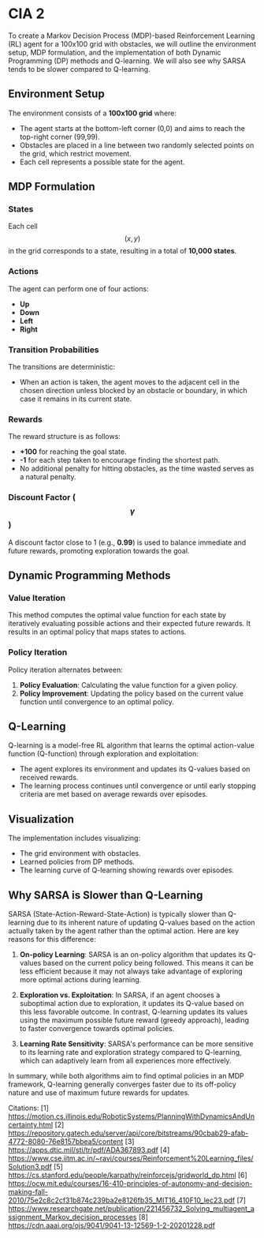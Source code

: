 # CIA 2
To create a Markov Decision Process (MDP)-based Reinforcement Learning (RL) agent for a 100x100 grid with obstacles, we will outline the environment setup, MDP formulation, and the implementation of both Dynamic Programming (DP) methods and Q-learning. We will also see why SARSA tends to be slower compared to Q-learning.

## Environment Setup
The environment consists of a **100x100 grid** where:
- The agent starts at the bottom-left corner (0,0) and aims to reach the top-right corner (99,99).
- Obstacles are placed in a line between two randomly selected points on the grid, which restrict movement.
- Each cell represents a possible state for the agent.

## MDP Formulation
### States
Each cell $$(x, y)$$ in the grid corresponds to a state, resulting in a total of **10,000 states**.

### Actions
The agent can perform one of four actions:
- **Up**
- **Down**
- **Left**
- **Right**

### Transition Probabilities
The transitions are deterministic:
- When an action is taken, the agent moves to the adjacent cell in the chosen direction unless blocked by an obstacle or boundary, in which case it remains in its current state.

### Rewards
The reward structure is as follows:
- **+100** for reaching the goal state.
- **-1** for each step taken to encourage finding the shortest path.
- No additional penalty for hitting obstacles, as the time wasted serves as a natural penalty.

### Discount Factor ($$\gamma$$)
A discount factor close to 1 (e.g., **0.99**) is used to balance immediate and future rewards, promoting exploration towards the goal.

## Dynamic Programming Methods
### Value Iteration
This method computes the optimal value function for each state by iteratively evaluating possible actions and their expected future rewards. It results in an optimal policy that maps states to actions.

### Policy Iteration
Policy iteration alternates between:
1. **Policy Evaluation**: Calculating the value function for a given policy.
2. **Policy Improvement**: Updating the policy based on the current value function until convergence to an optimal policy.

## Q-Learning
Q-learning is a model-free RL algorithm that learns the optimal action-value function (Q-function) through exploration and exploitation:
- The agent explores its environment and updates its Q-values based on received rewards.
- The learning process continues until convergence or until early stopping criteria are met based on average rewards over episodes.
  
## Visualization
The implementation includes visualizing:
- The grid environment with obstacles.
- Learned policies from DP methods.
- The learning curve of Q-learning showing rewards over episodes.

## Why SARSA is Slower than Q-Learning
SARSA (State-Action-Reward-State-Action) is typically slower than Q-learning due to its inherent nature of updating Q-values based on the action actually taken by the agent rather than the optimal action. Here are key reasons for this difference:

1. **On-policy Learning**: SARSA is an on-policy algorithm that updates its Q-values based on the current policy being followed. This means it can be less efficient because it may not always take advantage of exploring more optimal actions during learning.

2. **Exploration vs. Exploitation**: In SARSA, if an agent chooses a suboptimal action due to exploration, it updates its Q-value based on this less favorable outcome. In contrast, Q-learning updates its values using the maximum possible future reward (greedy approach), leading to faster convergence towards optimal policies.

3. **Learning Rate Sensitivity**: SARSA's performance can be more sensitive to its learning rate and exploration strategy compared to Q-learning, which can adaptively learn from all experiences more effectively.

In summary, while both algorithms aim to find optimal policies in an MDP framework, Q-learning generally converges faster due to its off-policy nature and use of maximum future rewards for updates.

Citations:
[1] https://motion.cs.illinois.edu/RoboticSystems/PlanningWithDynamicsAndUncertainty.html
[2] https://repository.gatech.edu/server/api/core/bitstreams/90cbab29-afab-4772-8080-76e8157bbea5/content
[3] https://apps.dtic.mil/sti/tr/pdf/ADA367893.pdf
[4] https://www.cse.iitm.ac.in/~ravi/courses/Reinforcement%20Learning_files/Solution3.pdf
[5] https://cs.stanford.edu/people/karpathy/reinforcejs/gridworld_dp.html
[6] https://ocw.mit.edu/courses/16-410-principles-of-autonomy-and-decision-making-fall-2010/75e2c8c2cf31b874c239ba2e8126fb35_MIT16_410F10_lec23.pdf
[7] https://www.researchgate.net/publication/221456732_Solving_multiagent_assignment_Markov_decision_processes
[8] https://cdn.aaai.org/ojs/9041/9041-13-12569-1-2-20201228.pdf
